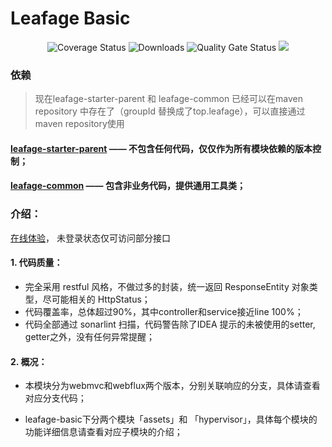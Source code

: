 # Leafage Basic

<p align="center">
 <img src="https://img.shields.io/badge/Spring%20Cloud-2021.0.0-green.svg" alt="Coverage Status">
 <img src="https://img.shields.io/badge/Spring%20Boot-2.6.1-green.svg" alt="Downloads">
 <img src="https://sonarcloud.io/api/project_badges/measure?project=little3201_leafage-basic&metric=alert_status" alt="Quality Gate Status">
 <img src="https://sonarcloud.io/api/project_badges/measure?project=little3201_leafage-basic&metric=coverage"/>
</p>

### 依赖

> 现在leafage-starter-parent 和 leafage-common 已经可以在maven repository 中存在了（groupId 替换成了top.leafage），可以直接通过maven repository使用

#### [leafage-starter-parent](https://github.com/little3201/) —— 不包含任何代码，仅仅作为所有模块依赖的版本控制；

#### [leafage-common](https://github.com/little3201/leafage-common) —— 包含非业务代码，提供通用工具类；

### 介绍：

<a target="_blank" href="https://console.abeille.top"> 在线体验</a>， 未登录状态仅可访问部分接口

#### 1. 代码质量：

- 完全采用 restful 风格，不做过多的封装，统一返回 ResponseEntity 对象类型，尽可能相关的 HttpStatus；
- 代码覆盖率，总体超过90%，其中controller和service接近line 100%；
- 代码全部通过 sonarlint 扫描，代码警告除了IDEA 提示的未被使用的setter, getter之外，没有任何异常提醒；

#### 2. 概况：

- 本模块分为webmvc和webflux两个版本，分别关联响应的分支，具体请查看对应分支代码；

- leafage-basic下分两个模块「assets」和 「hypervisor」，具体每个模块的功能详细信息请查看对应子模块的介绍；
